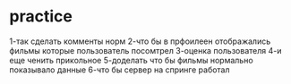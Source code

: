 ﻿# practice
1-так сделать комменты норм 
2-что бы в прфоилеен отображались фильмы которые пользователь посомтрел 
3-оценка пользователя 
4-и еще ченить прикольное 
5-доделать что бы фильмы нормально показывало данные 
6-что бы сервер на спринге работал 
